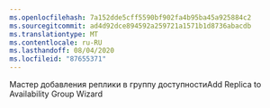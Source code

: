 ```yaml
---
ms.openlocfilehash: 7a152dde5cff5590bf902fa4b95ba45a925884c2
ms.sourcegitcommit: ad4d92dce894592a259721a1571b1d8736abacdb
ms.translationtype: MT
ms.contentlocale: ru-RU
ms.lasthandoff: 08/04/2020
ms.locfileid: "87655371"
---
```

<span data-ttu-id="733e9-101">Мастер добавления реплики в группу доступности</span><span class="sxs-lookup"><span data-stu-id="733e9-101">Add Replica to Availability Group Wizard</span></span>
